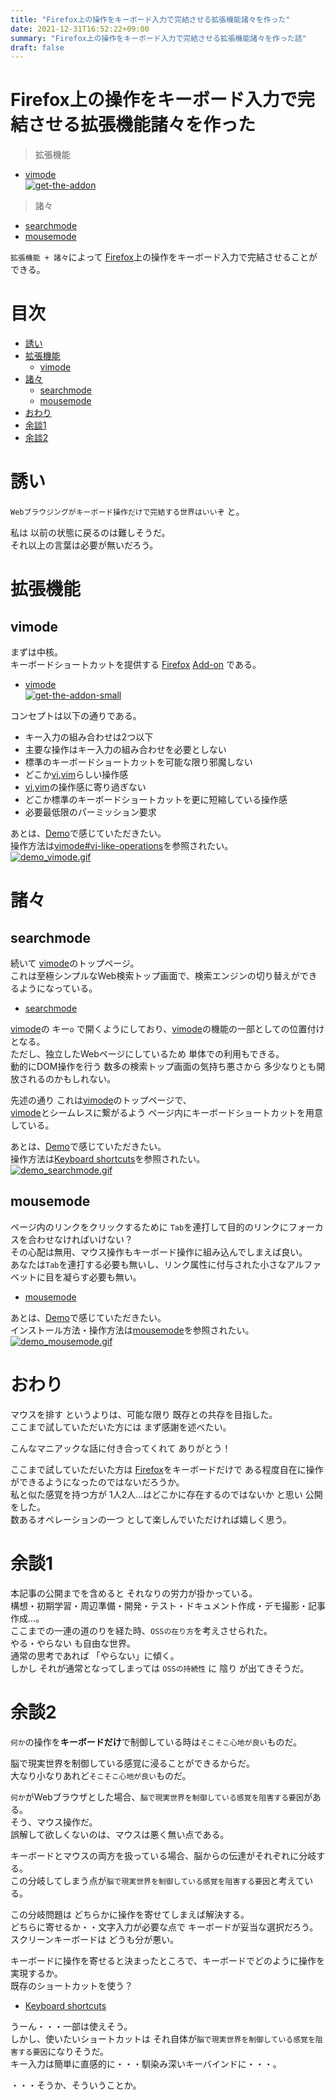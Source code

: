 ```yaml
---
title: "Firefox上の操作をキーボード入力で完結させる拡張機能諸々を作った"
date: 2021-12-31T16:52:22+09:00
summary: "Firefox上の操作をキーボード入力で完結させる拡張機能諸々を作った話"
draft: false
---
```

# Firefox上の操作をキーボード入力で完結させる拡張機能諸々を作った
> 拡張機能
- [vimode](https://addons.mozilla.org/en-US/firefox/addon/vimode/)  
[![get-the-addon](get-the-addon.png)](https://addons.mozilla.org/en-US/firefox/addon/vimode/)

> 諸々
- [searchmode](https://ghsable.github.io/searchmode/)
- [mousemode](https://crates.io/crates/mousemode)

`拡張機能 + 諸々`によって [Firefox](https://www.mozilla.org/en-US/firefox/new/)上の操作をキーボード入力で完結させることができる。

# 目次
* [誘い](#誘い)
* [拡張機能](#拡張機能)
  * [vimode](#vimode)
* [諸々](#諸々)
  * [searchmode](#searchmode)
  * [mousemode](#mousemode)
* [おわり](#おわり)
* [余談1](#余談1)
* [余談2](#余談2)

# 誘い
`Webブラウジングがキーボード操作だけで完結する世界はいいぞ` と。  

私は 以前の状態に戻るのは難しそうだ。  
それ以上の言葉は必要が無いだろう。

# 拡張機能

## vimode
まずは中核。  
キーボードショートカットを提供する [Firefox](https://www.mozilla.org/en-US/firefox/new/) [Add-on](https://addons.mozilla.org/en-US/firefox/) である。
- [vimode](https://addons.mozilla.org/en-US/firefox/addon/vimode/)  
[![get-the-addon-small](get-the-addon-small.png)](https://addons.mozilla.org/en-US/firefox/addon/vimode/)

コンセプトは以下の通りである。
- キー入力の組み合わせは2つ以下
- 主要な操作はキー入力の組み合わせを必要としない
- 標準のキーボードショートカットを可能な限り邪魔しない
- どこか[vi](http://ex-vi.sourceforge.net/),[vim](https://www.vim.org/)らしい操作感
- [vi](http://ex-vi.sourceforge.net/),[vim](https://www.vim.org/)の操作感に寄り過ぎない
- どこか標準のキーボードショートカットを更に短縮している操作感
- 必要最低限のパーミッション要求

あとは、[Demo](https://github.com/ghsable/vimode#vimode)で感じていただきたい。  
操作方法は[vimode#vi-like-operations](https://github.com/ghsable/vimode#vi-like-operations)を参照されたい。  
[![demo_vimode.gif](https://raw.githubusercontent.com/ghsable/vimode/main/.readme/images/demo_vimode.gif)](https://raw.githubusercontent.com/ghsable/vimode/main/.readme/images/demo_vimode.mp4)

# 諸々

## searchmode
続いて [vimode](https://addons.mozilla.org/en-US/firefox/addon/vimode/)のトップページ。  
これは至極シンプルなWeb検索トップ画面で、検索エンジンの切り替えができるようになっている。  
- [searchmode](https://ghsable.github.io/searchmode/)

[vimode](https://addons.mozilla.org/en-US/firefox/addon/vimode/)の キー`o` で開くようにしており、[vimode](https://addons.mozilla.org/en-US/firefox/addon/vimode/)の機能の一部としての位置付けとなる。  
ただし、独立したWebページにしているため 単体での利用もできる。  
動的にDOM操作を行う 数多の検索トップ画面の気持ち悪さから 多少なりとも開放されるのかもしれない。  

先述の通り これは[vimode](https://addons.mozilla.org/en-US/firefox/addon/vimode/)のトップページで、  
[vimode](https://addons.mozilla.org/en-US/firefox/addon/vimode/)とシームレスに繋がるよう ページ内にキーボードショートカットを用意している。  

あとは、[Demo](https://github.com/ghsable/searchmode#demo)で感じていただきたい。  
操作方法は[Keyboard shortcuts](https://github.com/ghsable/searchmode#keyboard-shortcuts)を参照されたい。  
[![demo_searchmode.gif](https://raw.githubusercontent.com/ghsable/searchmode/main/.readme/images/demo_searchmode.gif)](https://raw.githubusercontent.com/ghsable/searchmode/main/.readme/images/demo_searchmode.mp4)

## mousemode
ページ内のリンクをクリックするために `Tab`を連打して目的のリンクにフォーカスを合わせなければいけない？  
その心配は無用、マウス操作もキーボード操作に組み込んでしまえば良い。  
あなたは`Tab`を連打する必要も無いし、リンク属性に付与された小さなアルファベットに目を凝らす必要も無い。  
- [mousemode](https://crates.io/crates/mousemode)

あとは、[Demo](https://github.com/ghsable/mousemode#demo)で感じていただきたい。  
インストール方法・操作方法は[mousemode](https://github.com/ghsable/mousemode#mousemode)を参照されたい。  
[![demo_mousemode.gif](https://raw.githubusercontent.com/ghsable/mousemode/main/.readme/images/demo_mousemode.gif)](https://raw.githubusercontent.com/ghsable/mousemode/main/.readme/images/demo_mousemode.mp4)

# おわり
マウスを排す というよりは、可能な限り 既存との共存を目指した。  
ここまで試していただいた方には まず感謝を述べたい。  

こんなマニアックな話に付き合ってくれて ありがとう！  

ここまで試していただいた方は [Firefox](https://www.mozilla.org/en-US/firefox/new/)をキーボードだけで ある程度自在に操作ができるようになったのではないだろうか。  
私と似た感覚を持つ方が 1人2人...はどこかに存在するのではないか と思い 公開をした。  
数あるオペレーションの一つ として楽しんでいただければ嬉しく思う。

# 余談1
本記事の公開までを含めると それなりの労力が掛かっている。  
構想・初期学習・周辺準備・開発・テスト・ドキュメント作成・デモ撮影・記事作成...。  
ここまでの一連の道のりを経た時、`OSSの在り方`を考えさせられた。  
やる・やらない も自由な世界。  
通常の思考であれば 「やらない」に傾く。  
しかし それが通常となってしまっては `OSSの持続性` に 陰り が出てきそうだ。

# 余談2
`何か`の操作を**キーボードだけ**で制御している時は`そこそこ心地が良い`ものだ。  

脳で現実世界を制御している感覚に浸ることができるからだ。  
大なり小なりあれど`そこそこ心地が良い`ものだ。  

`何か`がWebブラウザとした場合、`脳で現実世界を制御している感覚を阻害する要因`がある。  
そう、マウス操作だ。  
誤解して欲しくないのは、マウスは悪く無い点である。  

キーボードとマウスの両方を扱っている場合、脳からの伝達がそれぞれに分岐する。  
この分岐してしまう点が`脳で現実世界を制御している感覚を阻害する要因`と考えている。  

この分岐問題は どちらかに操作を寄せてしまえば解決する。  
どちらに寄せるか・・文字入力が必要な点で キーボードが妥当な選択だろう。  
スクリーンキーボードは どうも分が悪い。  

キーボードに操作を寄せると決まったところで、キーボードでどのように操作を実現するか。  
既存のショートカットを使う？
- [Keyboard shortcuts](https://support.mozilla.org/en-US/kb/keyboard-shortcuts-perform-firefox-tasks-quickly)

うーん・・・一部は使えそう。  
しかし、使いたいショートカットは それ自体が`脳で現実世界を制御している感覚を阻害する要因`になりそうだ。  
キー入力は簡単に直感的に・・・馴染み深いキーバインドに・・・。  

・・・そうか、そういうことか。
